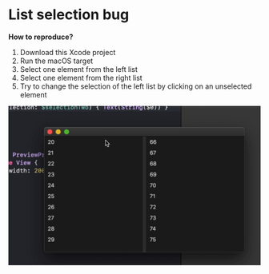 # List selection bug

**How to reproduce?**

1. Download this Xcode project
2. Run the macOS target
3. Select one element from the left list
4. Select one element from the right list
5. Try to change the selection of the left list by clicking on an unselected element

![screen capture](screen%20capture.gif)
